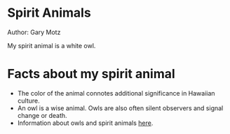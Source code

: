 # Spirit Animals
Author: Gary Motz

My spirit animal is a white owl.

# Facts about my spirit animal
- The color of the animal connotes additional significance in Hawaiian culture.
- An owl is a wise animal. Owls are also often silent observers and signal change or death.
- Information about owls and spirit animals [here](http://www.spiritanimal.info/owl-spirit-animal/).

